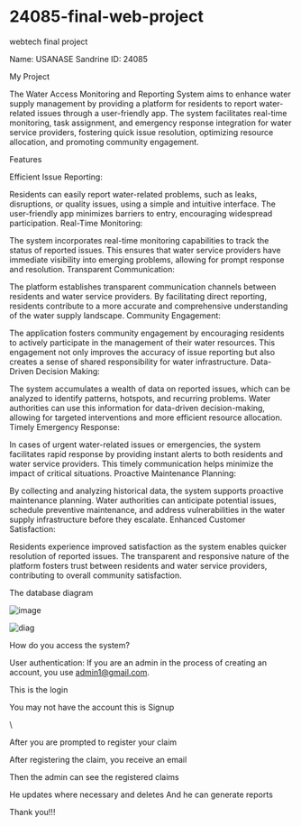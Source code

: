 # 24085-final-web-project
webtech final project


Name: USANASE Sandrine
ID: 24085



My Project


The Water Access Monitoring and Reporting System aims to enhance water supply management by providing a platform for residents to report water-related issues through a user-friendly app. The system facilitates real-time monitoring, task assignment, and emergency response integration for water service providers, fostering quick issue resolution, optimizing resource allocation, and promoting community engagement.

Features

Efficient Issue Reporting:

Residents can easily report water-related problems, such as leaks, disruptions, or quality issues, using a simple and intuitive interface. The user-friendly app minimizes barriers to entry, encouraging widespread participation.
Real-Time Monitoring:

The system incorporates real-time monitoring capabilities to track the status of reported issues. This ensures that water service providers have immediate visibility into emerging problems, allowing for prompt response and resolution.
Transparent Communication:

The platform establishes transparent communication channels between residents and water service providers. By facilitating direct reporting, residents contribute to a more accurate and comprehensive understanding of the water supply landscape.
Community Engagement:

The application fosters community engagement by encouraging residents to actively participate in the management of their water resources. This engagement not only improves the accuracy of issue reporting but also creates a sense of shared responsibility for water infrastructure.
Data-Driven Decision Making:

The system accumulates a wealth of data on reported issues, which can be analyzed to identify patterns, hotspots, and recurring problems. Water authorities can use this information for data-driven decision-making, allowing for targeted interventions and more efficient resource allocation.
Timely Emergency Response:

In cases of urgent water-related issues or emergencies, the system facilitates rapid response by providing instant alerts to both residents and water service providers. This timely communication helps minimize the impact of critical situations.
Proactive Maintenance Planning:

By collecting and analyzing historical data, the system supports proactive maintenance planning. Water authorities can anticipate potential issues, schedule preventive maintenance, and address vulnerabilities in the water supply infrastructure before they escalate.
Enhanced Customer Satisfaction:

Residents experience improved satisfaction as the system enables quicker resolution of reported issues. The transparent and responsive nature of the platform fosters trust between residents and water service providers, contributing to overall community satisfaction.












The database diagram
 
 ![image](https://github.com/usanase12/24085-final-web-project/assets/146202842/c8b9a930-2e96-4e81-a0f8-00bb089facc0)

![diag](https://github.com/usanase12/24085-final-web-project/assets/146202842/ad11c5d2-b46b-4d5b-a2e6-d1e266669c31)


How do you access the system?

User authentication:
If you are an admin in the process of creating an account, you use admin1@gmail.com.

This is the login
 




You may not have the account this is
Signup

 

\

After you are prompted to register your claim

 


After registering the claim, you receive an email

 














Then the admin can see the registered claims
 

He updates where necessary and deletes
And he can generate reports

 



Thank you!!!









